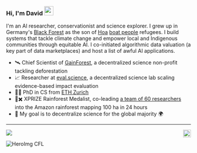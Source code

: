 ### Hi, I'm David <img src="https://media.tenor.com/e3GqicbfhMYAAAAi/get-greeting-get-greetings.gif" width="25px">

I'm an AI researcher, conservationist and science explorer. I grew up in Germany's [Black Forest](https://en.wikipedia.org/wiki/Black_Forest) as the son of [Hoa](https://en.wikipedia.org/wiki/Hoa_people) [boat people](https://en.wikipedia.org/wiki/Vietnamese_boat_people) refugees. I build systems that tackle climate change and empower local and Indigenous communities through equitable AI. I co-initiated algorithmic data valuation (a key part of data marketplaces) and host a list of awful AI applications. 

- 🛰 Chief Scientist of [GainForest](https://gainforest.earth/#/), a decentralized science non-profit tackling deforestation
- 📈 Researcher at [eval.science](https://eval.science), a decentralized science lab scaling evidence-based impact evaluation
- 👨‍🔬 PhD in CS from [ETH Zurich](https://inf.ethz.ch/news-and-events/spotlights/infk-news-channel/2023/07/david-dao.html)
- 🏅✖️ XPRIZE Rainforest Medalist, co-leading [a team of 60 researchers](https://biodivx.org) into the Amazon rainforest mapping 100 ha in 24 hours
- 🌱 My goal is to decentralize science for the global majority 🌍

---

<a href="https://stackexchange.com/users/5678345/david-dao">
  <img align="center" src="https://stackexchange.com/users/flair/5678345.png" />
</a>

<a href="https://twitter.com/dwddao">
  <img align="right" alt="David Dao | Twitter" width="21px" src="https://raw.githubusercontent.com/anuraghazra/anuraghazra/master/assets/twitter.svg" />
</a>

![HeroImg CFL](https://github.com/user-attachments/assets/dd9c3866-63f6-4af2-986b-fa986a39bda7)
